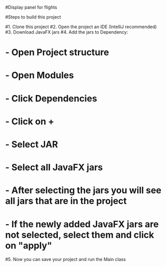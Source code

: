 #Display panel for flights

#Steps to build this project

#1. Clone this project
#2. Open the project an IDE (IntelliJ recommended)
#3. Download JavaFX jars
#4. Add the jars to Dependency:
#       - Open Project structure
#       - Open Modules
#       - Click Dependencies
#       - Click on +
#       - Select JAR
#       - Select all JavaFX jars
#       - After selecting the jars you will see all jars that are in the project
#       - If the newly added JavaFX jars are not selected, select them and click on "apply"

#5. Now you can save your project and run the Main class
